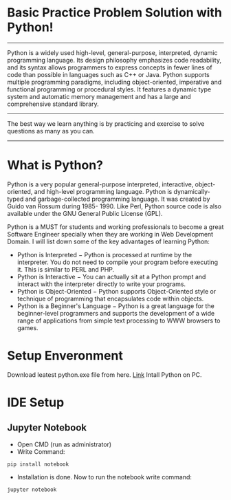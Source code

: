 # Basic Practice Problem Solution with Python! 
__________
Python is a widely used high-level, general-purpose, interpreted, dynamic programming language. Its design philosophy emphasizes code readability, and its syntax allows programmers to express concepts in fewer lines of code than possible in languages such as C++ or Java.
Python supports multiple programming paradigms, including object-oriented, imperative and functional programming or procedural styles. It features a dynamic type system and automatic memory management and has a large and comprehensive standard library.
__________
The best way we learn anything is by practicing and exercise to solve questions as many as you can.
__________

# What is Python?
Python is a very popular general-purpose interpreted, interactive, object-oriented, and high-level programming language. Python is dynamically-typed and garbage-collected programming language. It was created by Guido van Rossum during 1985- 1990. Like Perl, Python source code is also available under the GNU General Public License (GPL). 

Python is a MUST for students and working professionals to become a great Software Engineer specially when they are working in Web Development Domain. I will list down some of the key advantages of learning Python:

 * Python is Interpreted − Python is processed at runtime by the interpreter. You do not need to compile your program before executing it. This is similar to PERL and PHP.
 * Python is Interactive − You can actually sit at a Python prompt and interact with the interpreter directly to write your programs.
 * Python is Object-Oriented − Python supports Object-Oriented style or technique of programming that encapsulates code within objects.
 * Python is a Beginner's Language − Python is a great language for the beginner-level programmers and supports the development of a wide range of applications from simple text processing to WWW browsers to games.


# Setup Enveronment
Download leatest python.exe file from here. [Link](https://www.python.org/downloads/)
Intall Python on PC. 


# IDE Setup
## Jupyter Notebook
  * Open CMD (run as administrator)
  * Write Command: 
```
pip install notebook
```
  * Installation is done. Now to run the notebook write command:
```
jupyter notebook
```
